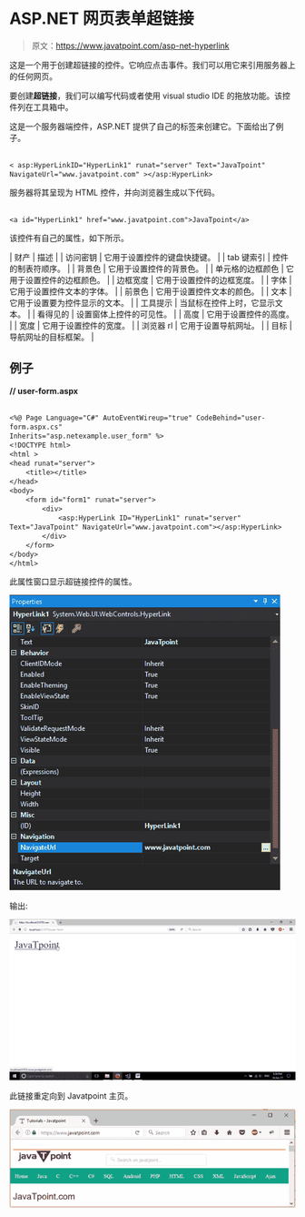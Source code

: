 # ASP.NET 网页表单超链接

> 原文：<https://www.javatpoint.com/asp-net-hyperlink>

这是一个用于创建超链接的控件。它响应点击事件。我们可以用它来引用服务器上的任何网页。

要创建**超链接**，我们可以编写代码或者使用 visual studio IDE 的拖放功能。该控件列在工具箱中。

这是一个服务器端控件，ASP.NET 提供了自己的标签来创建它。下面给出了例子。

```

< asp:HyperLinkID="HyperLink1" runat="server" Text="JavaTpoint" NavigateUrl="www.javatpoint.com" ></asp:HyperLink>

```

服务器将其呈现为 HTML 控件，并向浏览器生成以下代码。

```

<a id="HyperLink1" href="www.javatpoint.com">JavaTpoint</a>

```

该控件有自己的属性，如下所示。

| 财产 | 描述 |
| 访问密钥 | 它用于设置控件的键盘快捷键。 |
| tab 键索引 | 控件的制表符顺序。 |
| 背景色 | 它用于设置控件的背景色。 |
| 单元格的边框颜色 | 它用于设置控件的边框颜色。 |
| 边框宽度 | 它用于设置控件的边框宽度。 |
| 字体 | 它用于设置控件文本的字体。 |
| 前景色 | 它用于设置控件文本的颜色。 |
| 文本 | 它用于设置要为控件显示的文本。 |
| 工具提示 | 当鼠标在控件上时，它显示文本。 |
| 看得见的 | 设置窗体上控件的可见性。 |
| 高度 | 它用于设置控件的高度。 |
| 宽度 | 它用于设置控件的宽度。 |
| 浏览器 rl | 它用于设置导航网址。 |
| 目标 | 导航网址的目标框架。 |

## 例子

**// user-form.aspx**

```

<%@ Page Language="C#" AutoEventWireup="true" CodeBehind="user-form.aspx.cs" 
Inherits="asp.netexample.user_form" %>
<!DOCTYPE html>
<html >
<head runat="server">
    <title></title>
</head>
<body>
    <form id="form1" runat="server">
        <div>
            <asp:HyperLink ID="HyperLink1" runat="server" Text="JavaTpoint" NavigateUrl="www.javatpoint.com"></asp:HyperLink>
        </div>
    </form>
</body>
</html>

```

此属性窗口显示超链接控件的属性。

![ASP HyperLink 1](img/6e7377617cba27f7478cfcaec6c7d296.png)

输出:

![ASP HyperLink 2](img/82b6f0d476f48a231028a6f2a5891f56.png)

此链接重定向到 Javatpoint 主页。

![ASP HyperLink 3](img/49989cf610cfe878f420d513b5a6ad03.png)